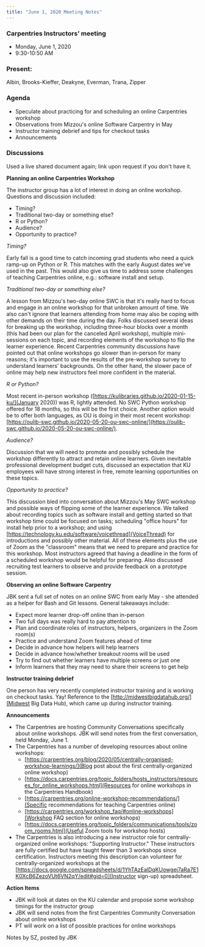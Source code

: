 ```yaml
---
title: "June 1, 2020 Meeting Notes"
---
```

### Carpentries Instructors’ meeting
- Monday, June 1, 2020
- 9:30-10:50 AM

### Present:
Albin, Brooks-Kieffer, Deakyne, Everman, Trana, Zipper

### Agenda
- Speculate about practicing for and scheduling an online Carpentries workshop
- Observations from Mizzou's online Software Carpentry in May
- Instructor training debrief and tips for checkout tasks
- Announcements

### Discussions

Used a live shared document again; link upon request if you don't have it.

**Planning an online Carpentries Workshop**

The instructor group has a lot of interest in doing an online workshop. Questions and discussion included:
- Timing?
- Traditional two-day or something else?
- R or Python?
- Audience?
- Opportunity to practice?

*Timing?*

Early fall is a good time to catch incoming grad students who need a quick ramp-up on Python or R. This matches with the early August dates we've used in the past. This would also give us time to address some challenges of teaching Carpentries online, e.g.: software install and setup.

*Traditional two-day or something else?*

A lesson from Mizzou's two-day online SWC is that it's really hard to focus and engage in an online workshop for that unbroken amount of time. We also can't ignore that learners attending from home may also be coping with other demands on their time during the day. Folks discussed several ideas for breaking up the workshop, including three-hour blocks over a month (this had been our plan for the canceled April workshop), multiple mini-sessions on each topic, and recording elements of the workshop to flip the learner experience. Recent Carpentries community discussions have pointed out that online workshops go slower than in-person for many reasons; it's important to use the results of the pre-workshop survey to understand learners' backgrounds. On the other hand, the slower pace of online may help new instructors feel more confident in the material.

*R or Python?*

Most recent in-person workshop ([https://kulibraries.github.io/2020-01-15-ku/](January 2020)) was R, lightly attended. No SWC Python workshop offered for 18 months, so this will be the first choice. Another option would be to offer both languages, as OU is doing in their most recent workshop: [https://oulib-swc.github.io/2020-05-20-ou-swc-online/](https://oulib-swc.github.io/2020-05-20-ou-swc-online/).

*Audience?*

Discussion that we will need to promote and possibly schedule the workshop differently to attract and retain online learners. Given inevitable professional development budget cuts, discussed an expectation that KU employees will have strong interest in free, remote learning opportunities on these topics.

*Opportunity to practice?*

This discussion bled into conversation about Mizzou's May SWC workshop and possible ways of flipping some of the learner experience. We talked about recording topics such as software install and getting started so that workshop time could be focused on tasks; scheduling "office hours" for install help prior to a workshop; and using [https://technology.ku.edu/software/voicethread](VoiceThread) for introductions and possibly other material. All of these elements plus the use of Zoom as the "classroom" means that we need to prepare and practice for this workshop. Most instructors agreed that having a deadline in the form of a scheduled workshop would be helpful for preparing. Also discussed recruiting test learners to observe and provide feedback on a prototype session.

**Observing an online Software Carpentry**

JBK sent a full set of notes on an online SWC from early May - she attended as a helper for Bash and Git lessons. General takeaways include:
- Expect more learner drop-off online than in-person
- Two full days was really hard to pay attention to
- Plan and coordinate roles of instructors, helpers, organizers in the Zoom room(s)
- Practice and understand Zoom features ahead of time
- Decide in advance how helpers will help learners
- Decide in advance how/whether breakout rooms will be used
- Try to find out whether learners have multiple screens or just one
- Inform learners that they may need to share their screens to get help

**Instructor training debrief**

One person has very recently completed instructor training and is working on checkout tasks. Yay! Reference to the [http://midwestbigdatahub.org/](Midwest Big Data Hub), which came up during instructor training.

**Announcements**

- The Carpentries are hosting Community Conversations specifically about online workshops. JBK will send notes from the first conversation, held Monday, June 1.
- The Carpentries has a number of developing resources about online workshops:
  - [https://carpentries.org/blog/2020/05/centrally-organised-workshop-learnings/](Blog post about the first centrally-organized online workshop)
  - [https://docs.carpentries.org/topic_folders/hosts_instructors/resources_for_online_workshops.html](Resources for online workshops in the Carpentries Handbook)
  - [https://carpentries.org/online-workshop-recommendations/](Specific recommendations for teaching Carpentries online)
  - [https://carpentries.org/workshop_faq/#online-workshops](Workshop FAQ section for online workshops)
  - [https://docs.carpentries.org/topic_folders/communications/tools/zoom_rooms.html](Useful Zoom tools for workshop hosts)
- The Carpentries is also introducing a new instructor role for centrally-organized online workshops: "Supporting Instructor." These instructors are fully certified but have taught fewer than 3 workshops since certification. Instructors meeting this description can volunteer for centrally-organized workshops at the [https://docs.google.com/spreadsheets/d/1YhTAzEalDqKUowgej7aRa7E1K0XcB6ZezoVUt6VN2qY/edit#gid=0](Instructor sign-up) spreadsheet.

**Action Items**
- JBK will look at dates on the KU calendar and propose some workshop timings for the instructor group
- JBK will send notes from the first Carpentries Community Conversation about online workshops
- PT will work on a list of possible practices for online workshops

Notes by SZ, posted by JBK
